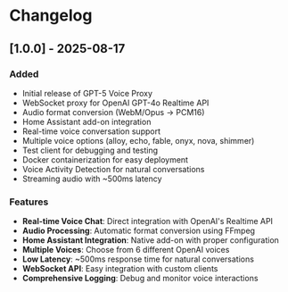 # Changelog

## [1.0.0] - 2025-08-17

### Added
- Initial release of GPT-5 Voice Proxy
- WebSocket proxy for OpenAI GPT-4o Realtime API
- Audio format conversion (WebM/Opus → PCM16)
- Home Assistant add-on integration
- Real-time voice conversation support
- Multiple voice options (alloy, echo, fable, onyx, nova, shimmer)
- Test client for debugging and testing
- Docker containerization for easy deployment
- Voice Activity Detection for natural conversations
- Streaming audio with ~500ms latency

### Features
- **Real-time Voice Chat**: Direct integration with OpenAI's Realtime API
- **Audio Processing**: Automatic format conversion using FFmpeg
- **Home Assistant Integration**: Native add-on with proper configuration
- **Multiple Voices**: Choose from 6 different OpenAI voices
- **Low Latency**: ~500ms response time for natural conversations
- **WebSocket API**: Easy integration with custom clients
- **Comprehensive Logging**: Debug and monitor voice interactions